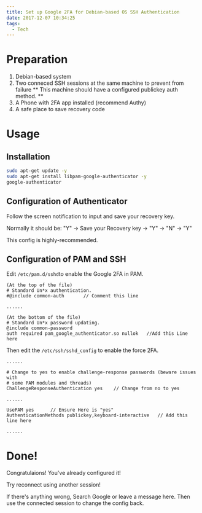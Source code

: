 ```yaml
---
title: Set up Google 2FA for Debian-based OS SSH Authentication
date: 2017-12-07 10:34:25
tags:
  - Tech
---
```


# Preparation

1. Debian-based system
2. Two conneced SSH sessions at the same machine to prevent from failure
           ** This machine should have a configured publickey auth method. **
3. A Phone with 2FA app installed (recommend Authy)
4. A safe place to save recovery code

# Usage

## Installation

```sh
sudo apt-get update -y
sudo apt-get install libpam-google-authenticator -y
google-authenticator
```

## Configuration of Authenticator

Follow the screen notification to input and save your recovery key.

Normally it should be: "Y" -> Save your Recovery key -> "Y" -> "N" -> "Y"

This config is highly-recommended.

## Configuration of PAM and SSH

Edit ```/etc/pam.d/sshd```to enable the Google 2FA in PAM.

```
(At the top of the file)
# Standard Un*x authentication.
#@include common-auth       // Comment this line

......

(At the bottom of the file)
# Standard Un*x password updating.
@include common-password
auth required pam_google_authenticator.so nullok   //Add this Line here
```


Then edit the ```/etc/ssh/sshd_config``` to enable the force 2FA.

```
......

# Change to yes to enable challenge-response passwords (beware issues with
# some PAM modules and threads)
ChallengeResponseAuthentication yes    // Change from no to yes

......

UsePAM yes      // Ensure Here is "yes"
AuthenticationMethods publickey,keyboard-interactive   // Add this line here

......

```

# Done!

Congratulaions! You've already configured it!

Try reconnect using another session!

If there's anything wrong, Search Google or leave a message here. Then use the connected session to change the config back.


